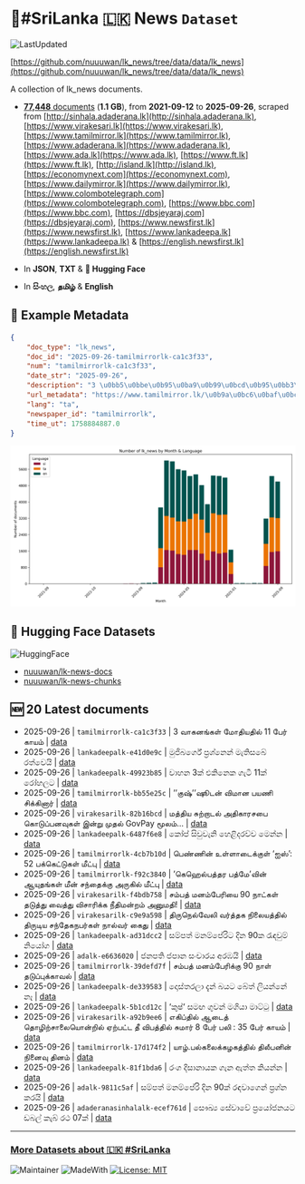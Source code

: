 # 📄#SriLanka 🇱🇰 News `Dataset`

![LastUpdated](https://img.shields.io/badge/last_updated-2025--09--26_16:47:45-green)

[https://github.com/nuuuwan/lk_news/tree/data/data/lk_news](https://github.com/nuuuwan/lk_news/tree/data/data/lk_news)

A collection of lk_news documents.

- [**77,448** documents](https://github.com/nuuuwan/lk_news/tree/data/data/lk_news) (**1.1 GB**), from **2021-09-12** to **2025-09-26**, scraped from [http://sinhala.adaderana.lk](http://sinhala.adaderana.lk), [https://www.virakesari.lk](https://www.virakesari.lk), [https://www.tamilmirror.lk](https://www.tamilmirror.lk), [https://www.adaderana.lk](https://www.adaderana.lk), [https://www.ada.lk](https://www.ada.lk), [https://www.ft.lk](https://www.ft.lk), [http://island.lk](http://island.lk), [https://economynext.com](https://economynext.com), [https://www.dailymirror.lk](https://www.dailymirror.lk), [https://www.colombotelegraph.com](https://www.colombotelegraph.com), [https://www.bbc.com](https://www.bbc.com), [https://dbsjeyaraj.com](https://dbsjeyaraj.com), [https://www.newsfirst.lk](https://www.newsfirst.lk), [https://www.lankadeepa.lk](https://www.lankadeepa.lk) & [https://english.newsfirst.lk](https://english.newsfirst.lk)

- In **JSON**, **TXT** & **🤗 Hugging Face**

- In **සිංහල**, **தமிழ்** & **English**

## 📝 Example Metadata

```json
{
    "doc_type": "lk_news",
    "doc_id": "2025-09-26-tamilmirrorlk-ca1c3f33",
    "num": "tamilmirrorlk-ca1c3f33",
    "date_str": "2025-09-26",
    "description": "3 \u0bb5\u0bbe\u0b95\u0ba9\u0b99\u0bcd\u0b95\u0bb3\u0bcd \u0bae\u0bcb\u0ba4\u0bbf\u0baf\u0ba4\u0bbf\u0bb2\u0bcd 11 \u0baa\u0bc7\u0bb0\u0bcd \u0b95\u0bbe\u0baf\u0bae\u0bcd",
    "url_metadata": "https://www.tamilmirror.lk/\u0b9a\u0bc6\u0baf\u0bcd\u0ba4\u0bbf\u0b95\u0bb3\u0bcd/3-\u0bb5\u0bbe\u0b95\u0ba9\u0b99\u0bcd\u0b95\u0bb3\u0bcd-\u0bae\u0bcb\u0ba4\u0bbf\u0baf\u0ba4\u0bbf\u0bb2\u0bcd-11-\u0baa\u0bc7\u0bb0\u0bcd-\u0b95\u0bbe\u0baf\u0bae\u0bcd/175-365336",
    "lang": "ta",
    "newspaper_id": "tamilmirrorlk",
    "time_ut": 1758884887.0
}
```

![Chart](https://raw.githubusercontent.com/nuuuwan/lk_news/refs/heads/data/data/lk_news/docs_by_month_and_lang.png)

## 🤗 Hugging Face Datasets

![HuggingFace](https://img.shields.io/badge/-HuggingFace-FDEE21?style=for-the-badge&logo=HuggingFace)

- [nuuuwan/lk-news-docs](https://huggingface.co/datasets/nuuuwan/lk-news-docs)
- [nuuuwan/lk-news-chunks](https://huggingface.co/datasets/nuuuwan/lk-news-chunks)

## 🆕 20 Latest documents

- 2025-09-26 | `tamilmirrorlk-ca1c3f33` | 3 வாகனங்கள் மோதியதில் 11 பேர் காயம் | [data](https://github.com/nuuuwan/lk_news/tree/data/data/lk_news/2020s/2025/2025-09-26-tamilmirrorlk-ca1c3f33)
- 2025-09-26 | `lankadeepalk-e41d0e9c` | මුජිබර්ගේ ප්‍රශ්නෙන් මැතිසබේ රත්වෙයි | [data](https://github.com/nuuuwan/lk_news/tree/data/data/lk_news/2020s/2025/2025-09-26-lankadeepalk-e41d0e9c)
- 2025-09-26 | `lankadeepalk-49923b85` | වාහන 3ක් එකිනෙක ගැටී 11ක් රෝහලට | [data](https://github.com/nuuuwan/lk_news/tree/data/data/lk_news/2020s/2025/2025-09-26-lankadeepalk-49923b85)
- 2025-09-26 | `tamilmirrorlk-bb55e25c` | ’’குஷ்’’ஷூடன் விமான பயணி சிக்கினார் | [data](https://github.com/nuuuwan/lk_news/tree/data/data/lk_news/2020s/2025/2025-09-26-tamilmirrorlk-bb55e25c)
- 2025-09-26 | `virakesarilk-82b16bcd` | மத்திய சுற்றாடல் அதிகாரசபை கொடுப்பனவுகள் இன்று முதல் GovPay மூலம்... | [data](https://github.com/nuuuwan/lk_news/tree/data/data/lk_news/2020s/2025/2025-09-26-virakesarilk-82b16bcd)
- 2025-09-26 | `lankadeepalk-6487f6e8` | කෝප් සිවුවැනි හෙළිදරව්ව මෙන්න | [data](https://github.com/nuuuwan/lk_news/tree/data/data/lk_news/2020s/2025/2025-09-26-lankadeepalk-6487f6e8)
- 2025-09-26 | `tamilmirrorlk-4cb7b10d` | பெண்ணின் உள்ளாடைக்குள் ‘ஐஸ்’: 52  பக்கெட்டுகள் மீட்பு | [data](https://github.com/nuuuwan/lk_news/tree/data/data/lk_news/2020s/2025/2025-09-26-tamilmirrorlk-4cb7b10d)
- 2025-09-26 | `tamilmirrorlk-f92c3840` | ’கெஹெல்பத்தர பத்மே’வின்  ஆயுதங்கள் மீன் சந்தைக்கு அருகில் மீட்பு | [data](https://github.com/nuuuwan/lk_news/tree/data/data/lk_news/2020s/2025/2025-09-26-tamilmirrorlk-f92c3840)
- 2025-09-26 | `virakesarilk-f4bdb758` | சம்பத் மனம்பேரியை 90 நாட்கள் தடுத்து வைத்து விசாரிக்க நீதிமன்றம் அனுமதி! | [data](https://github.com/nuuuwan/lk_news/tree/data/data/lk_news/2020s/2025/2025-09-26-virakesarilk-f4bdb758)
- 2025-09-26 | `virakesarilk-c9e9a598` | திருநெல்வேலி வர்த்தக நிலையத்தில் திருடிய சந்தேகநபர்கள் நால்வர் கைது | [data](https://github.com/nuuuwan/lk_news/tree/data/data/lk_news/2020s/2025/2025-09-26-virakesarilk-c9e9a598)
- 2025-09-26 | `lankadeepalk-ad31dcc2` | සම්පත් මනම්පේරිට දින 90ක රැඳවුම් නියෝග | [data](https://github.com/nuuuwan/lk_news/tree/data/data/lk_news/2020s/2025/2025-09-26-lankadeepalk-ad31dcc2)
- 2025-09-26 | `adalk-e6636020` | ජනපති ජපාන සංචාරය අරඹයි | [data](https://github.com/nuuuwan/lk_news/tree/data/data/lk_news/2020s/2025/2025-09-26-adalk-e6636020)
- 2025-09-26 | `tamilmirrorlk-39defd7f` | சம்பத் மனம்பேரிக்கு 90 நாள் தடுப்புக்காவல் | [data](https://github.com/nuuuwan/lk_news/tree/data/data/lk_news/2020s/2025/2025-09-26-tamilmirrorlk-39defd7f)
- 2025-09-26 | `lankadeepalk-de339583` | දොස්තරලා දැන් බයට බේත් ලියන්නේ නෑ | [data](https://github.com/nuuuwan/lk_news/tree/data/data/lk_news/2020s/2025/2025-09-26-lankadeepalk-de339583)
- 2025-09-26 | `lankadeepalk-5b1cd12c` | ‘කුෂ්‘ සමඟ ගුවන් මගියා මාට්ටු | [data](https://github.com/nuuuwan/lk_news/tree/data/data/lk_news/2020s/2025/2025-09-26-lankadeepalk-5b1cd12c)
- 2025-09-26 | `virakesarilk-a92b9ee6` | எகிப்தில் ஆடைத் தொழிற்சாலையொன்றில் ஏற்பட்ட தீ விபத்தில் சுமார் 8 பேர் பலி : 35 பேர் காயம் | [data](https://github.com/nuuuwan/lk_news/tree/data/data/lk_news/2020s/2025/2025-09-26-virakesarilk-a92b9ee6)
- 2025-09-26 | `tamilmirrorlk-17d174f2` | யாழ்.பல்கலைக்கழகத்தில் திலீபனின் நினைவு தினம் | [data](https://github.com/nuuuwan/lk_news/tree/data/data/lk_news/2020s/2025/2025-09-26-tamilmirrorlk-17d174f2)
- 2025-09-26 | `lankadeepalk-81f1bda6` | රංග දිසානායක ගැන ඇත්ත කියන්න | [data](https://github.com/nuuuwan/lk_news/tree/data/data/lk_news/2020s/2025/2025-09-26-lankadeepalk-81f1bda6)
- 2025-09-26 | `adalk-9811c5af` | සම්පත් මනම්පේරි දින 90ක් රඳවාගෙන් ප්‍රශ්න කරයි | [data](https://github.com/nuuuwan/lk_news/tree/data/data/lk_news/2020s/2025/2025-09-26-adalk-9811c5af)
- 2025-09-26 | `adaderanasinhalalk-ecef761d` | සෞඛ්‍ය සේවාවේ ප්‍රයෝජනයට ඩබල් කැබ් රථ 07ක් | [data](https://github.com/nuuuwan/lk_news/tree/data/data/lk_news/2020s/2025/2025-09-26-adaderanasinhalalk-ecef761d)

---

### [More Datasets about 🇱🇰 #SriLanka](https://github.com/nuuuwan/lk_datasets)

![Maintainer](https://img.shields.io/badge/maintainer-nuuuwan-red)
![MadeWith](https://img.shields.io/badge/made_with-python-blue)
[![License: MIT](https://img.shields.io/badge/License-MIT-yellow.svg)](https://opensource.org/licenses/MIT)
